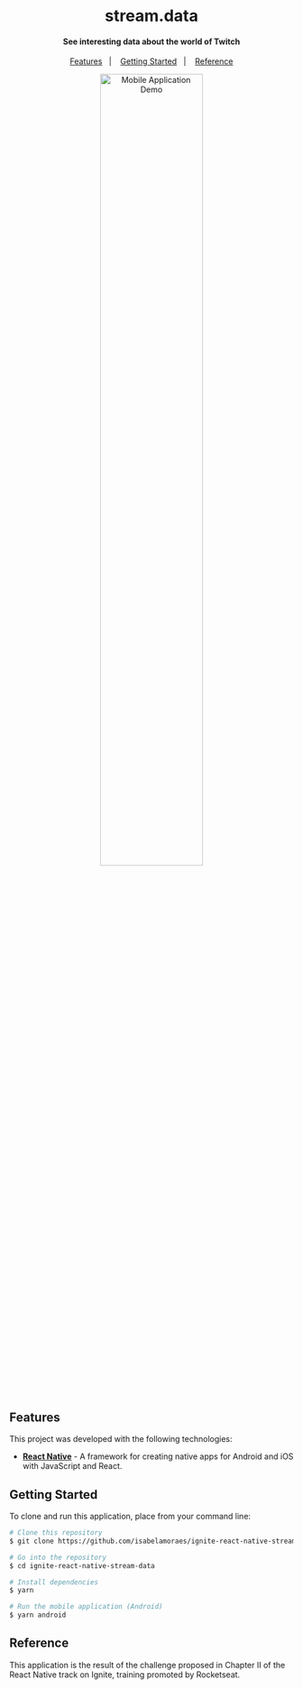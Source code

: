 <h1 align="center">
  <br>
  stream.data
</h1>

<h4 align="center">
  See interesting data about the world of Twitch
</h4>

<p align="center">
  <a href="#features">Features</a>&nbsp;&nbsp;&nbsp;|&nbsp;&nbsp;&nbsp;
  <a href="#getting-started">Getting Started</a>&nbsp;&nbsp;&nbsp;|&nbsp;&nbsp;&nbsp;
  <a href="#reference">Reference</a>
</p>

<p align="center">
  <img alt="Mobile Application Demo" src="https://github.com/isabelamoraes/ignite-react-native-stream-data/blob/master/demo/streamdata.gif?raw=true" width="60%">
</p>

## Features

This project was developed with the following technologies:

-  **[React Native](https://reactnative.dev/)** - A framework for creating native apps for Android and iOS with JavaScript and React.

## Getting Started

To clone and run this application, place from your command line:

```bash
# Clone this repository
$ git clone https://github.com/isabelamoraes/ignite-react-native-stream-data.git ignite-react-native-stream-data

# Go into the repository
$ cd ignite-react-native-stream-data

# Install dependencies
$ yarn

# Run the mobile application (Android)
$ yarn android

```

## Reference

This application is the result of the challenge proposed in Chapter II of the React Native track on Ignite, training promoted by Rocketseat.
